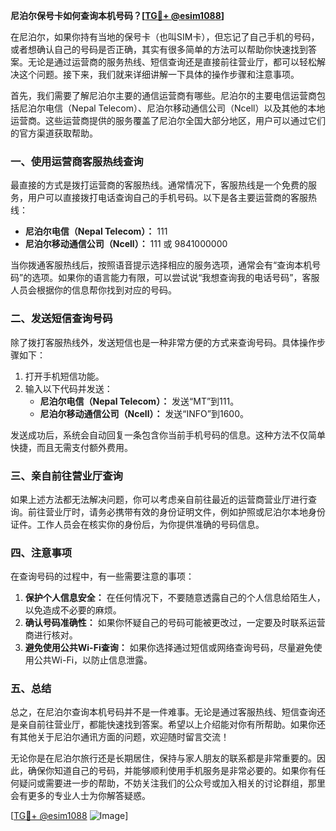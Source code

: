 **尼泊尔保号卡如何查询本机号码？[[TG💪+ @esim1088](https://t.me/s/esim1088)]**

在尼泊尔，如果你持有当地的保号卡（也叫SIM卡），但忘记了自己手机的号码，或者想确认自己的号码是否正确，其实有很多简单的方法可以帮助你快速找到答案。无论是通过运营商的服务热线、短信查询还是直接前往营业厅，都可以轻松解决这个问题。接下来，我们就来详细讲解一下具体的操作步骤和注意事项。

首先，我们需要了解尼泊尔主要的通信运营商有哪些。尼泊尔的主要电信运营商包括尼泊尔电信（Nepal Telecom）、尼泊尔移动通信公司（Ncell）以及其他的本地运营商。这些运营商提供的服务覆盖了尼泊尔全国大部分地区，用户可以通过它们的官方渠道获取帮助。

### 一、使用运营商客服热线查询

最直接的方式是拨打运营商的客服热线。通常情况下，客服热线是一个免费的服务，用户可以直接拨打电话查询自己的手机号码。以下是各主要运营商的客服热线：

- **尼泊尔电信（Nepal Telecom）：** 111
- **尼泊尔移动通信公司（Ncell）：** 111 或 9841000000

当你拨通客服热线后，按照语音提示选择相应的服务选项，通常会有“查询本机号码”的选项。如果你的语言能力有限，可以尝试说“我想查询我的电话号码”，客服人员会根据你的信息帮你找到对应的号码。

### 二、发送短信查询号码

除了拨打客服热线外，发送短信也是一种非常方便的方式来查询号码。具体操作步骤如下：

1. 打开手机短信功能。
2. 输入以下代码并发送：
   - **尼泊尔电信（Nepal Telecom）：** 发送“MT”到111。
   - **尼泊尔移动通信公司（Ncell）：** 发送“INFO”到1600。

发送成功后，系统会自动回复一条包含你当前手机号码的信息。这种方法不仅简单快捷，而且无需支付额外费用。

### 三、亲自前往营业厅查询

如果上述方法都无法解决问题，你可以考虑亲自前往最近的运营商营业厅进行查询。前往营业厅时，请务必携带有效的身份证明文件，例如护照或尼泊尔本地身份证件。工作人员会在核实你的身份后，为你提供准确的号码信息。

### 四、注意事项

在查询号码的过程中，有一些需要注意的事项：

1. **保护个人信息安全：** 在任何情况下，不要随意透露自己的个人信息给陌生人，以免造成不必要的麻烦。
2. **确认号码准确性：** 如果你怀疑自己的号码可能被更改过，一定要及时联系运营商进行核对。
3. **避免使用公共Wi-Fi查询：** 如果你选择通过短信或网络查询号码，尽量避免使用公共Wi-Fi，以防止信息泄露。

### 五、总结

总之，在尼泊尔查询本机号码并不是一件难事。无论是通过客服热线、短信查询还是亲自前往营业厅，都能快速找到答案。希望以上介绍能对你有所帮助。如果你还有其他关于尼泊尔通讯方面的问题，欢迎随时留言交流！

无论你是在尼泊尔旅行还是长期居住，保持与家人朋友的联系都是非常重要的。因此，确保你知道自己的号码，并能够顺利使用手机服务是非常必要的。如果你有任何疑问或需要进一步的帮助，不妨关注我们的公众号或加入相关的讨论群组，那里会有更多的专业人士为你解答疑惑。

[[TG💪+ @esim1088](https://t.me/s/esim1088) ![Image](https://i.postimg.cc/4NQfJmqS/Snipaste-2025-05-13-00-14-12.png)]